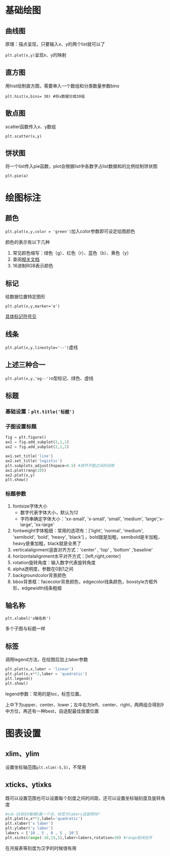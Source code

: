 # 基础绘图

## 曲线图

原理：描点呈现，只要输入x、y的两个list就可以了

`plt.plot(x,y)`呈现x、y的映射

## 直方图

用hist绘制直方图，需要串入一个数组和分类数量参数bins

`plt.hist(x,bins= 30) #将x数据分成30组` 

## 散点图

scatter函数传入x、y数组

`plt.scatter(x,y)`

## 饼状图

将一个list传入pie函数，plot会根据list中各数字占list数据和的比例绘制饼状图

`plt.pie(a)`

# 绘图标注

## 颜色

`plt.plot(x,y,color = 'green')`加入color参数即可设定绘图颜色

颜色的表示有以下几种

1. 常见颜色缩写：绿色（g）、红色（r）、蓝色（b）、黄色（y）
2. 查阅[相关文档](https://www.cnblogs.com/I-AM-DUMBASS/p/13229898.html)
3. 16进制RGB表示颜色

## 标记

给数据位置特定图形

`plt.plot(x,y,marker='o')`

[具体标记符号见](https://stackoverflow.com/questions/8409095/set-markers-for-individual-points-on-a-line-in-matplotlib)

## 线条

`plt.plot(x,y,linestyle='--')`虚线

## 上述三种合一

`plt.plot(x,y,'og--')`o型标记、绿色、虚线

## 标题

### 基础设置：`plt.title('标题')`

### 子图设置标题

```python
fig = plt.figure()
ax1 = fig.add_subplot(2,1,1)
ax2 = fig.add_subplot(2,1,2)

ax1.set_title('line')
ax2.set_title('logistic')
plt.subplots_adjust(hspace=0.5) #调节子图之间的间隙
ax1.plot(rang(10))
ax2.plot(x,y)
plt.show()
```

### 标题参数

1. fontsize字体大小
   * 数字代表字体大小，默认为12
   * 字符串确定字体大小：'xx-small', 'x-small', 'small', 'medium', 'large','x-large', 'xx-large'
2. fontweight字体粗细：常用的选项有：['light', 'normal', 'medium', 'semibold', 'bold', 'heavy', 'black'] 。bold就是加粗，semibold是半加粗，heavy是重加粗，black就是全黑了
3. verticalalignment竖直对齐方式：'center' , 'top' , 'bottom' ,'baseline' 
4. horizontalalignment水平对齐方式：[left,right,center]
5. rotation旋转角度：输入数字代表旋转角度
6. alpha透明度，参数在0到1之间
7. backgroundcolor背景颜色
8. bbox背景框：facecolor背景颜色，edgecolor线条颜色，boxstyle方框外形，edgewidth线条粗细

## 轴名称

`plt.xlabel('x轴名称')`

多个子图与标题一样

## 标签

调用legend方法，在绘图后加上laber参数

```python
plt.plot(x,x,laber = 'linear')
plt.plot(x,x**2,laber = 'quadratic')
plt.legend()
plt.show()
```

legend参数：常用的是loc，标签位置。

上中下为upper、center、lower；左中右为left、center、right，两两组合得到9中方位，再还有一种best，自适配最佳放置位置

# 图表设置

## xlim、ylim

设置坐标轴范围`plt.xlim(-5,5)`，不常用

## xticks、ytixks

既可以设置范围也可以设置每个刻度之间的间距，还可以设置坐标轴刻度及旋转角度

```python
#x从-10到10每隔5画一个点，标签为labers且旋转30°
plt.plot(x,x**2,label='quadratic')
plt.xlaber('x laber')
plt.ylaber('y laber')
labers = ['10 , 5 , 0 , 5 , 10']
plt.xicks(range(-10,15,5),laber=labers,rotation=30) #range前闭后开
```

在月报表等刻度为汉字的时候很有用
